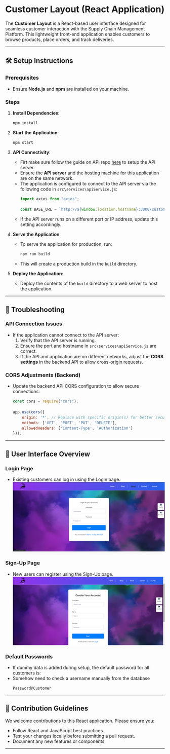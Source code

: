 # Customer Layout (React Application)

The **Customer Layout** is a React-based user interface designed for seamless customer interaction with the Supply Chain Management Platform. This lightweight front-end application enables customers to browse products, place orders, and track deliveries.

---

## 🛠 Setup Instructions

### Prerequisites
- Ensure **Node.js** and **npm** are installed on your machine.

### Steps

1. **Install Dependencies**:
   ```bash
   npm install
   ```

2. **Start the Application**:
   ```bash
   npm start
   ```

3. **API Connectivity**:
   - Firt make sure follow the guide on API repo [here](https://github.com/DBMS-CS3043-GROUP-38/SCMS-API) to setup the API server.
   - Ensure the **API server** and the hosting machine for this application are on the same network.
   - The application is configured to connect to the API server via the following code in `src\services\apiService.js`:
     ```javascript
     import axios from "axios";

     const BASE_URL = `http://${window.location.hostname}:3000/customer`;
     ```
   - If the API server runs on a different port or IP address, update this setting accordingly.

4. **Serve the Application**:
    - To serve the application for production, run:
      ```bash
      npm run build
      ```
    - This will create a production build in the `build` directory.

5. **Deploy the Application**:
    - Deploy the contents of the `build` directory to a web server to host the application.

---

## 🔧 Troubleshooting

### API Connection Issues
- If the application cannot connect to the API server:
  1. Verify that the API server is running.
  2. Ensure the port and hostname in `src\services\apiService.js` are correct.
  3. If the API and application are on different networks, adjust the **CORS settings** in the backend API to allow cross-origin requests.

### CORS Adjustments (Backend)
- Update the backend API CORS configuration to allow secure connections:
  ```javascript
  const cors = require("cors");

  app.use(cors({
      origin: '*', // Replace with specific origin(s) for better security in production
      methods: ['GET', 'POST', 'PUT', 'DELETE'],
      allowedHeaders: ['Content-Type', 'Authorization']
  }));
  ```

---

## 🎨 User Interface Overview

### Login Page
- Existing customers can log in using the Login page.
![Login Page](/images/Screenshot%202024-12-11%20165846.png)

### Sign-Up Page
- New users can register using the Sign-Up page.
![Sign-Up Page](/images/image.png)

### Default Passwords
- If dummy data is added during setup, the default password for all customers is:
- Somehow need to check a username manually from the database
  ```
  Password@Customer
  ```

---

## 🧩 Contribution Guidelines

We welcome contributions to this React application. Please ensure you:
- Follow React and JavaScript best practices.
- Test your changes locally before submitting a pull request.
- Document any new features or components.

---